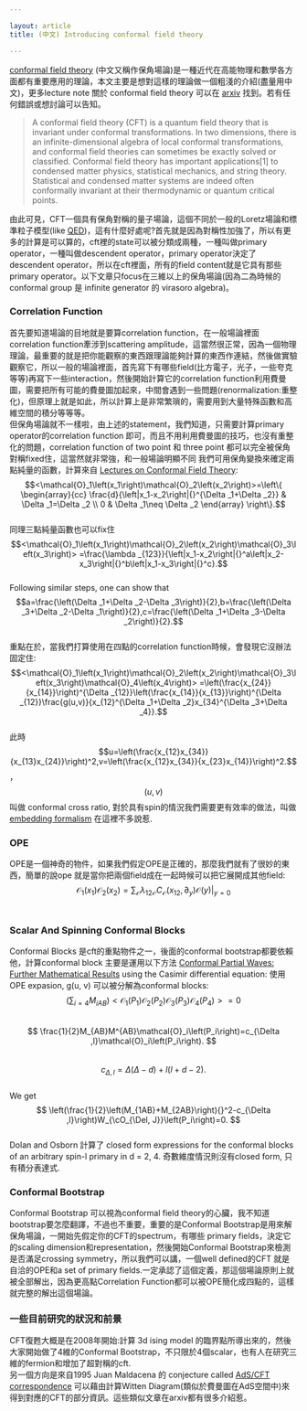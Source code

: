 ```yaml
---

layout: article
title: (中文) Introducing conformal field theory

---
```

[conformal field theory](https://en.wikipedia.org/wiki/Conformal_field_theory) (中文又稱作保角場論)是一種近代在高能物理和數學各方面都有重要應用的理論，本文主要是想對這樣的理論做一個粗淺的介紹(盡量用中文)，更多lecture note 關於 conformal field theory 可以在 [arxiv](https://arxiv.org/) 找到。若有任何錯誤或想討論可以告知。
> A conformal field theory (CFT) is a quantum field theory that is invariant under conformal transformations. In two dimensions, there is an infinite-dimensional algebra of local conformal transformations, and conformal field theories can sometimes be exactly solved or classified. Conformal field theory has important applications[1] to condensed matter physics, statistical mechanics, and string theory. Statistical and condensed matter systems are indeed often conformally invariant at their thermodynamic or quantum critical points.

由此可見，CFT一個具有保角對稱的量子場論，這個不同於一般的Loretz場論和標準粒子模型(like [QED](https://en.wikipedia.org/wiki/Quantum_electrodynamics))，這有什麼好處呢?首先就是因為對稱性加強了，所以有更多的計算是可以算的，cft裡的state可以被分類成兩種，一種叫做primary operator，一種叫做descendent operator，primary operator決定了descendent operator，所以在cft裡面，所有的field content就是它具有那些primary operator。以下文章只focus在三維以上的保角場論(因為二為時候的conformal group 是 infinite generator 的 virasoro algebra)。

### Correlation Function
首先要知道場論的目地就是要算correlation function，在一般場論裡面correlation function牽涉到scattering amplitude，這當然很正常，因為一個物理理論，最重要的就是把你能觀察的東西跟理論能夠計算的東西作連結，然後做實驗觀察它，所以一般的場論裡面，首先寫下有哪些field(比方電子，光子，一些夸克等等)再寫下一些interaction，然後開始計算它的correlation function利用費曼圖，需要把所有可能的費曼圖加起來，中間會遇到一些問題(renormalization:重整化)，但原理上就是如此，所以計算上是非常繁瑣的，需要用到大量特殊函數和高維空間的積分等等等。<br>
但保角場論就不一樣啦，由上述的statement，我們知道，只需要計算primary operator的correlation function 即可，而且不用利用費曼圖的技巧，也沒有重整化的問題，correlation function of two point 和 three point 都可以完全被保角對稱fixed住，這當然就非常強，和一般場論明顯不同
我們可用保角變換來確定兩點純量的函數，計算來自 [
Lectures on Conformal Field Theory](https://arxiv.org/abs/1511.04074):
<br>$$<\mathcal{O}_1\left(x_1\right)\mathcal{O}_2\left(x_2\right)>=\left\{
\begin{array}{cc}
	\frac{d}{\left|x_1-x_2\right|{}^{\Delta _1+\Delta _2}} & \Delta _1=\Delta _2 \\
	0 & \Delta _1\neq \Delta _2
\end{array}
\right\}.$$<br>
同理三點純量函數也可以fix住
<br>$$<\mathcal{O}_1\left(x_1\right)\mathcal{O}_2\left(x_2\right)\mathcal{O}_3\left(x_3\right)> =\frac{\lambda _{123}}{\left|x_1-x_2\right|{}^a\left|x_2-x_3\right|{}^b\left|x_1-x_3\right|{}^c}.$$ <br>
Following similar steps, one can show that
$$a=\frac{\left(\Delta _1+\Delta _2-\Delta _3\right)}{2},b=\frac{\left(\Delta _3+\Delta _2-\Delta _1\right)}{2},c=\frac{\left(\Delta _1+\Delta _3-\Delta _2\right)}{2}.$$<br>
重點在於，當我們打算使用在四點的correlation function時候，會發現它沒辦法固定住:
<br>$$<\mathcal{O}_1\left(x_1\right)\mathcal{O}_2\left(x_2\right)\mathcal{O}_3\left(x_3\right)\mathcal{O}_4\left(x_4\right)> =\left(\frac{x_{24}}{x_{14}}\right)^{\Delta _{12}}\left(\frac{x_{14}}{x_{13}}\right)^{\Delta _{12}}\frac{g(u,v)}{x_{12}^{\Delta _1+\Delta _2}x_{34}^{\Delta _3+\Delta _4}}.$$ <br>
此時 $$u=\left(\frac{x_{12}x_{34}}{x_{13}x_{24}}\right)^2,v=\left(\frac{x_{12}x_{34}}{x_{23}x_{14}}\right)^2.$$，$$(u, v)$$ 叫做 conformal cross ratio, 對於具有spin的情況我們需要更有效率的做法，叫做[embedding formalism](https://arxiv.org/abs/1107.3554) 在這裡不多說惹.


### OPE
OPE是一個神奇的物件，如果我們假定OPE是正確的，那麼我們就有了很妙的東西，簡單的說ope 就是當你把兩個field成在一起時候可以把它展開成其他field:<br>
$$
\mathcal{O}_1\left(x_1\right)\mathcal{O}_2\left(x_2\right)=\sum _{\mathcal{O}} \lambda _{12\mathcal{O}}C_{\mathcal{O}}\left(x_{12},\partial _y\right)\mathcal{O}(y)|_{y=0} $$ <br>


### Scalar And Spinning Conformal Blocks
Conformal Blocks 是cft的重點物件之一，後面的conformal bootstrap都要依賴他，計算conformal block 主要是運用以下方法 [Conformal Partial Waves: Further Mathematical Results](https://arxiv.org/abs/1108.6194) using the Casimir differential equation: 使用 OPE expasion, g(u, v) 可以被分解為conformal blocks: <br>$$ 
\left(\sum _{i=4} M_{iAB}\right)<\mathcal{O}_1\left(P_1\right)\mathcal{O}_2\left(P_2\right)\mathcal{O}_3\left(P_3\right)\mathcal{O}_4\left(P_4\right)>=0
$$<br>
$$
\frac{1}{2}M_{AB}M^{AB}\mathcal{O}_i\left(P_i\right)=c_{\Delta ,l}\mathcal{O}_i\left(P_i\right).
$$<br>
$$
c_{\Delta ,l}=\Delta (\Delta -d)+l(l+d-2).
$$<br>
We get
<br>$$
\left(\frac{1}{2}\left(M_{1AB}+M_{2AB}\right){}^2-c_{\Delta ,l}\right)W_{\cO_{\Del, J}}\left(P_i\right)=0.
$$<br>
Dolan and Osborn 計算了 closed form expressions for the conformal blocks of
an arbitrary spin-l primary in d = 2, 4. 奇數維度情況則沒有closed form, 只有積分表達式.




### Conformal Bootstrap
Conformal Bootstrap 可以視為conformal field theory的心臟，我不知道bootstrap要怎麼翻譯，不過也不重要，重要的是Conformal Bootstrap是用來解保角場論，一開始先假定你的CFT的spectrum，有哪些 primary fields，決定它的scaling dimension和representation，然後開始Conformal Bootstrap來檢測是否滿足crossing symmetry，所以我們可以講，一個well defined的CFT 就是自洽的OPE和a set of primary fields.一定承認了這個定義，那這個場論原則上就被全部解出，因為更高點Correlation Function都可以被OPE簡化成四點的，這樣就完整的解出這個場論。


### 一些目前研究的狀況和前景
CFT復甦大概是在2008年開始:計算 3d ising model 的臨界點所導出來的，然後大家開始做了4維的Conformal Bootstrap，不只限於4個scalar，也有人在研究三維的fermion和增加了超對稱的cft.<br>
另一個方向是來自1995 Juan Maldacena 的 conjecture called [AdS/CFT correspondence](https://en.wikipedia.org/wiki/AdS/CFT_correspondence)
可以藉由計算Witten Diagram(類似於費曼圖在AdS空間中)來得到對應的CFT的部分資訊。這些類似文章在arxiv都有很多介紹惹。


